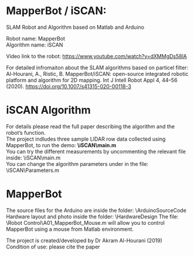# MapperBot / iSCAN: 
SLAM Robot and Algorithm based on Matlab and Arduino

Robot name: MapperBot  
Algorithm name: iSCAN  

Video link to the robot: https://www.youtube.com/watch?v=dXMMgDs58lA

For detailed infromaiton about the SLAM algorithms based on particel filter:
Al-Hourani, A., Ristic, B. MapperBot/iSCAN: open-source integrated robotic platform and algorithm for 2D mapping. Int J Intell Robot Appl 4, 44–56 (2020). https://doi.org/10.1007/s41315-020-00118-3

# iSCAN Algorithm
For details please read the full paper describing the algorithm and the robot’s function.  
The project indludes three sample LIDAR row data collected using MapperBot, to run the demo: **\iSCAN\main.m**  
You can try the different measurements by uncommenting the relevant file inside: \iSCAN\main.m  
You can change the algorithm parameters under in the file: \iSCAN\Parameters.m

# MapperBot
The source files for the Arduino are inside the folder: \ArduinoSourceCode  
Hardware layout and photo inside the folder: \HardwareDesign
The file: \Robot Control\A01_MapperBot_Mouse.m will allow you to control MapperBot using a mouse from Matlab environment.


The project is created/developed by Dr Akram Al-Hourani (2019)  
Condition of use: please cite the paper
